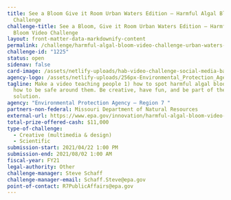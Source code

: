 ```yaml
---
title: See a Bloom Give it Room Urban Waters Edition – Harmful Algal Bloom Video
  Challenge
challenge-title: See a Bloom, Give it Room Urban Waters Edition – Harmful Algal
  Bloom Video Challenge
layout: front-matter-data-markdownify-content
permalink: /challenge/harmful-algal-bloom-video-challenge-urban-waters-edition/
challenge-id: "1225"
status: open
sidenav: false
card-image: /assets/netlify-uploads/hab-video-challenge-social-media-banner.png
agency-logo: /assets/netlify-uploads/256px-Environmental_Protection_Agency_logo.png
tagline: Make a video teaching people 1) how to spot harmful algal blooms and 2)
  how to be safe around them. Be creative, have fun, and be part of the
  solution.
agency: "Environmental Protection Agency – Region 7 "
partners-non-federal: Missouri Department of Natural Resources
external-url: https://www.epa.gov/innovation/harmful-algal-bloom-video-challenge
total-prize-offered-cash: $11,000
type-of-challenge:
  - Creative (multimedia & design)
  - Scientific
submission-start: 2021/04/22 1:00 PM
submission-end: 2021/08/02 1:00 AM
fiscal-year: FY21
legal-authority: Other
challenge-manager: Steve Schaff
challenge-manager-email: Schaff.Steve@epa.gov
point-of-contact: R7PublicAffairs@epa.gov
---
```


